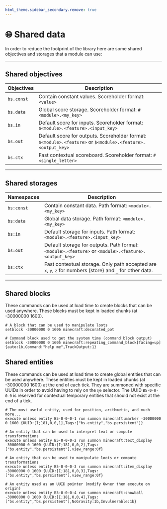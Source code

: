```yaml
---
html_theme.sidebar_secondary.remove: true
---
```


# 🌐 Shared data

In order to reduce the footprint of the library here are some shared objectives and storages that a module can use:

---

## Shared objectives

| Objectives | Description |
|------------|-------------|
| `bs.const` | Contain constant values. Scoreholder format: `<value>` |
| `bs.data`  | Global score storage. Scoreholder format: `#<module>.<my_key>` |
| `bs.in`    | Default score for inputs. Scoreholder format: `$<module>.<feature>.<input_key>` |
| `bs.out`   | Default score for outputs. Scoreholder format: `$<module>.<feature>` or `$<module>.<feature>.<output_key>` |
| `bs.ctx`   | Fast contextual scoreboard. Scoreholder format: `#<single_letter>` |

---

## Shared storages

| Namespaces | Description |
|------------|-------------|
| `bs:const` | Contain constant data. Path format: `<module>.<my_key>` |
| `bs:data`  | Global data storage. Path format: `<module>.<my_key>` |
| `bs:in`    | Default storage for inputs. Path format: `<module>.<feature>.<input_key>` |
| `bs:out`   | Default storage for outputs. Path format: `<module>.<feature>` or `<module>.<feature>.<output_key>` |
| `bs:ctx`   | Fast contextual storage. Only path accepted are `x`, `y`, `z` for numbers (store) and `_` for other data. |

---

## Shared blocks

These commands can be used at load time to create blocks that can be used anywhere. These blocks must be kept in loaded chunks (at -30000000 1600).

```mcfunction
# A block that can be used to manipulate loots
setblock -30000000 0 1606 minecraft:decorated_pot

# Command block used to get the system time (command block output)
setblock -30000000 0 1605 minecraft:repeating_command_block[facing=up]{auto:1b,Command:"help me",TrackOutput:1}
```

## Shared entities

These commands can be used at load time to create global entities that can be used anywhere. These entities must be kept in loaded chunks (at -30000000 1600) at the end of each tick. They are summoned with specific UUIDs in order to avoid having to rely on the `@e` selector. The UUID `B5-0-0-0-0` is reserved for contextual temporary entities that should not exist at the end of a tick.

```mcfunction
# The most useful entity, used for position, arithmetic, and much more...
execute unless entity B5-0-0-0-1 run summon minecraft:marker -30000000 0 1600 {UUID:[I;181,0,0,1],Tags:["bs.entity","bs.persistent"]}

# An entity that can be used to interpret text or compute transformations
execute unless entity B5-0-0-0-2 run summon minecraft:text_display -30000000 0 1600 {UUID:[I;181,0,0,2],Tags:["bs.entity","bs.persistent"],view_range:0f}

# An entity that can be used to manipulate loots or compute transformations
execute unless entity B5-0-0-0-3 run summon minecraft:item_display -30000000 0 1600 {UUID:[I;181,0,0,3],Tags:["bs.entity","bs.persistent"],view_range:0f}

# An entity used as an UUID pointer (modify Owner then execute on origin)
execute unless entity B5-0-0-0-4 run summon minecraft:snowball -30000000 0 1600 {UUID:[I;181,0,0,4],Tags:["bs.entity","bs.persistent"],NoGravity:1b,Invulnerable:1b}

```
